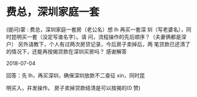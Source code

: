 # 费总，深圳家庭一套

(提问)蒙 : 费总，深圳家庭一套房（老公名）想 lh 再买一套深 圳（写老婆名），同时昆明买一套（没定写谁名字）。请 问，流程操作的先后顺序？（夫妻俩都是深户） 另外请教下，个人有过两次房贷记录，今后房子卖掉后，两 笔贷款已还清了的情况下，还能再按揭贷款在深圳买房吗？ 感谢解答

2018-07-04

回答：先 lh，再买深圳，确保深圳放款不二查征 xin，同时昆

明买入，并发操作。 房子卖掉贷款结清是可以按揭的(0 赞)